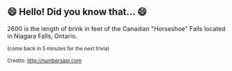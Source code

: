 ## :smile: Hello! Did you know that... :smile:
2600 is the length of brink in feet of the Canadian "Horseshoe" Falls located in Niagara Falls, Ontario.

<sup>(come back in 5 minutes for the next trivia)</sup>


<sup>Credits: http://numbersapi.com</sup>
